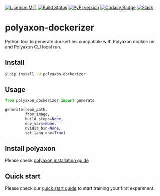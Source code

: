[![License: MIT](https://img.shields.io/badge/License-MIT-green.svg)](LICENSE)
[![Build Status](https://travis-ci.com/polyaxon/polyaxon-dockerizer.svg?branch=master)](https://travis-ci.com/polyaxon/polyaxon-dockerizer)
[![PyPI version](https://badge.fury.io/py/polyaxon-dockerizer.svg)](https://badge.fury.io/py/polyaxon-dockerizer)
[![Codacy Badge](https://api.codacy.com/project/badge/Grade/a33947d729f94f5da7f7390dfeef7f94)](https://www.codacy.com/app/polyaxon/polyaxon-dockerizer?utm_source=github.com&amp;utm_medium=referral&amp;utm_content=polyaxon/polyaxon-dockerizer&amp;utm_campaign=Badge_Grade)
[![Slack](https://img.shields.io/badge/chat-on%20slack-aadada.svg?logo=slack&longCache=true)](https://join.slack.com/t/polyaxon/shared_invite/enQtMzQ0ODc2MDg1ODc0LWY2ZTdkMTNmZjBlZmRmNjQxYmYwMTBiMDZiMWJhODI2ZTk0MDU4Mjg5YzA5M2NhYzc5ZjhiMjczMDllYmQ2MDg)


# polyaxon-dockerizer

Python tool to generate dockerfiles compatible with Polyaxon dockerizer and Polyaxon CLI local run.


## Install

```bash
$ pip install -U polyaxon-dockerizer
```

## Usage

```python
from polyaxon_dockerizer import generate

generate(repo_path,
         from_image,
         build_steps=None,
         env_vars=None,
         nvidia_bin=None,
         set_lang_env=True)
```

## Install polyaxon

Please check [polyaxon installation guide](https://docs.polyaxon.com/setup/)


## Quick start

Please check our [quick start guide](https://docs.polyaxon.com/concepts/quick-start/) to start training your first experiment.
